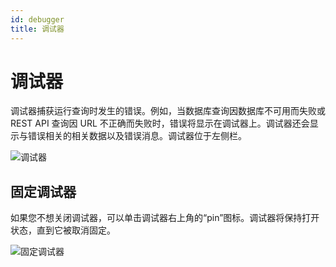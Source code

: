 ```yaml
---
id: debugger
title: 调试器
---
```


# 调试器

调试器捕获运行查询时发生的错误。例如，当数据库查询因数据库不可用而失败或 REST API 查询因 URL 不正确而失败时，错误将显示在调试器上。调试器还会显示与错误相关的相关数据以及错误消息。调试器位于左侧栏。


<img className="screenshot-full" src="/img/tutorial/debugger/debugger.gif" alt="调试器" />



## 固定调试器
如果您不想关闭调试器，可以单击调试器右上角的“pin”图标。调试器将保持打开状态，直到它被取消固定。


<img className="screenshot-full" src="/img/tutorial/debugger/pinned-debugger.gif" alt="固定调试器" />
